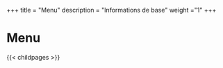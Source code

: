 +++
title = "Menu"
description = "Informations de base"
weight ="1"
+++

# Menu



{{< childpages >}}